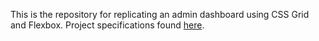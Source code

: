 This is the repository for replicating an admin dashboard using CSS Grid and Flexbox. Project specifications found [here](https://www.theodinproject.com/lessons/intermediate-html-and-css-admin-dashboard).